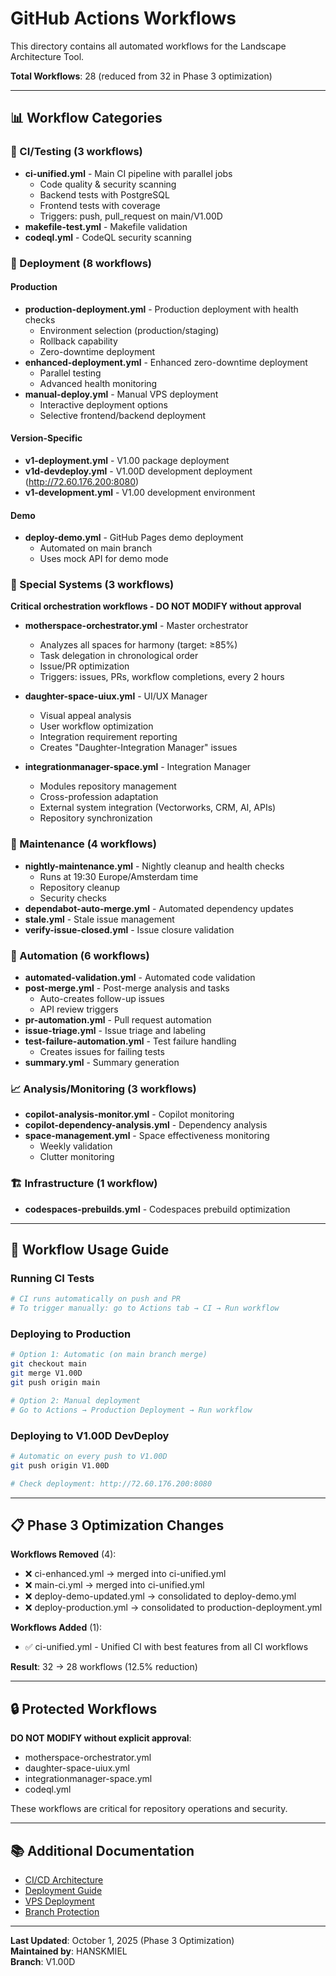 # GitHub Actions Workflows

This directory contains all automated workflows for the Landscape Architecture Tool.

**Total Workflows**: 28 (reduced from 32 in Phase 3 optimization)

---

## 📊 Workflow Categories

### 🧪 CI/Testing (3 workflows)
- **ci-unified.yml** - Main CI pipeline with parallel jobs
  - Code quality & security scanning
  - Backend tests with PostgreSQL
  - Frontend tests with coverage
  - Triggers: push, pull_request on main/V1.00D
- **makefile-test.yml** - Makefile validation
- **codeql.yml** - CodeQL security scanning

### 🚀 Deployment (8 workflows)

#### Production
- **production-deployment.yml** - Production deployment with health checks
  - Environment selection (production/staging)
  - Rollback capability
  - Zero-downtime deployment
- **enhanced-deployment.yml** - Enhanced zero-downtime deployment
  - Parallel testing
  - Advanced health monitoring
- **manual-deploy.yml** - Manual VPS deployment
  - Interactive deployment options
  - Selective frontend/backend deployment

#### Version-Specific
- **v1-deployment.yml** - V1.00 package deployment
- **v1d-devdeploy.yml** - V1.00D development deployment (http://72.60.176.200:8080)
- **v1-development.yml** - V1.00 development environment

#### Demo
- **deploy-demo.yml** - GitHub Pages demo deployment
  - Automated on main branch
  - Uses mock API for demo mode

### 🎯 Special Systems (3 workflows)

**Critical orchestration workflows - DO NOT MODIFY without approval**

- **motherspace-orchestrator.yml** - Master orchestrator
  - Analyzes all spaces for harmony (target: ≥85%)
  - Task delegation in chronological order
  - Issue/PR optimization
  - Triggers: issues, PRs, workflow completions, every 2 hours

- **daughter-space-uiux.yml** - UI/UX Manager
  - Visual appeal analysis
  - User workflow optimization
  - Integration requirement reporting
  - Creates "Daughter-Integration Manager" issues

- **integrationmanager-space.yml** - Integration Manager
  - Modules repository management
  - Cross-profession adaptation
  - External system integration (Vectorworks, CRM, AI, APIs)
  - Repository synchronization

### 🔧 Maintenance (4 workflows)
- **nightly-maintenance.yml** - Nightly cleanup and health checks
  - Runs at 19:30 Europe/Amsterdam time
  - Repository cleanup
  - Security checks
- **dependabot-auto-merge.yml** - Automated dependency updates
- **stale.yml** - Stale issue management
- **verify-issue-closed.yml** - Issue closure validation

### 🤖 Automation (6 workflows)
- **automated-validation.yml** - Automated code validation
- **post-merge.yml** - Post-merge analysis and tasks
  - Auto-creates follow-up issues
  - API review triggers
- **pr-automation.yml** - Pull request automation
- **issue-triage.yml** - Issue triage and labeling
- **test-failure-automation.yml** - Test failure handling
  - Creates issues for failing tests
- **summary.yml** - Summary generation

### 📈 Analysis/Monitoring (3 workflows)
- **copilot-analysis-monitor.yml** - Copilot monitoring
- **copilot-dependency-analysis.yml** - Dependency analysis
- **space-management.yml** - Space effectiveness monitoring
  - Weekly validation
  - Clutter monitoring

### 🏗️ Infrastructure (1 workflow)
- **codespaces-prebuilds.yml** - Codespaces prebuild optimization

---

## 🎯 Workflow Usage Guide

### Running CI Tests
```bash
# CI runs automatically on push and PR
# To trigger manually: go to Actions tab → CI → Run workflow
```

### Deploying to Production
```bash
# Option 1: Automatic (on main branch merge)
git checkout main
git merge V1.00D
git push origin main

# Option 2: Manual deployment
# Go to Actions → Production Deployment → Run workflow
```

### Deploying to V1.00D DevDeploy
```bash
# Automatic on every push to V1.00D
git push origin V1.00D

# Check deployment: http://72.60.176.200:8080
```

---

## 📋 Phase 3 Optimization Changes

**Workflows Removed** (4):
- ❌ ci-enhanced.yml → merged into ci-unified.yml
- ❌ main-ci.yml → merged into ci-unified.yml
- ❌ deploy-demo-updated.yml → consolidated to deploy-demo.yml
- ❌ deploy-production.yml → consolidated to production-deployment.yml

**Workflows Added** (1):
- ✅ ci-unified.yml - Unified CI with best features from all CI workflows

**Result**: 32 → 28 workflows (12.5% reduction)

---

## 🔒 Protected Workflows

**DO NOT MODIFY without explicit approval**:
- motherspace-orchestrator.yml
- daughter-space-uiux.yml
- integrationmanager-space.yml
- codeql.yml

These workflows are critical for repository operations and security.

---

## 📚 Additional Documentation

- [CI/CD Architecture](../../docs/architecture/CI_TIMEOUT_SOLUTIONS.md)
- [Deployment Guide](../../docs/deployment/DEPLOYMENT_GUIDE.md)
- [VPS Deployment](../../docs/VPS_DEPLOYMENT_INSTRUCTIONS.md)
- [Branch Protection](../../docs/development/BRANCH_PROTECTION.md)

---

**Last Updated**: October 1, 2025 (Phase 3 Optimization)  
**Maintained by**: HANSKMIEL  
**Branch**: V1.00D

